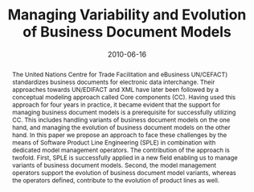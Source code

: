 ---
abstract: The United Nations Centre for Trade Facilitation and eBusiness UN/CEFACT)
  standardizes business documents for electronic data interchange. Their approaches
  towards UN/EDIFACT and XML have later been followed by a conceptual modeling approach
  called Core components (CC). Having used this approach for four years in practice,
  it became evident that the support for managing business document models is a prerequisite
  for successfully utilizing CC. This includes handling variants of business document
  models on the one hand, and managing the evolution of business document models on
  the other hand. In this paper we propose an approach to face these challenges by
  the means of Software Product Line Engineering (SPLE) in combination with dedicated
  model management operators. The contribution of the approach is twofold. First,
  SPLE is successfully applied in a new field enabling us to manage variants of business
  document models. Second, the model management operators support the evolution of
  business document model variants, whereas the operators defined, contribute to the
  evolution of product lines as well.
authors:
- Christian Pichler
- Martina Seidl
- Christian Huemer
date: '2010-06-16'
featured: false
links:
- name: Publik
  url: https://publik.tuwien.ac.at/showentry.php?ID=187834&lang=2
publication: 'Talk: Workshop on Model-driven Product Line Engineering (MDPLE 2010),
  Paris; 06-16-2010; in: "Proceedings of the 2nd International Workshop on Model-driven
  Product Line Engineering (MDPLE 2010)", G. Botterweck, P. Heymans, I. Maman, A.
  Pleuss, J. Rubin (ed.); CEUR-WS.org, (2010), ISSN: 1613-0073; 61 - 72'
publication_types:
- '1'
publishDate: '2010-06-16'
title: Managing Variability and Evolution of Business Document Models
url_pdf: http://ceur-ws.org/Vol-625/MDPLE2010-paper6-Pichler.pdf
---